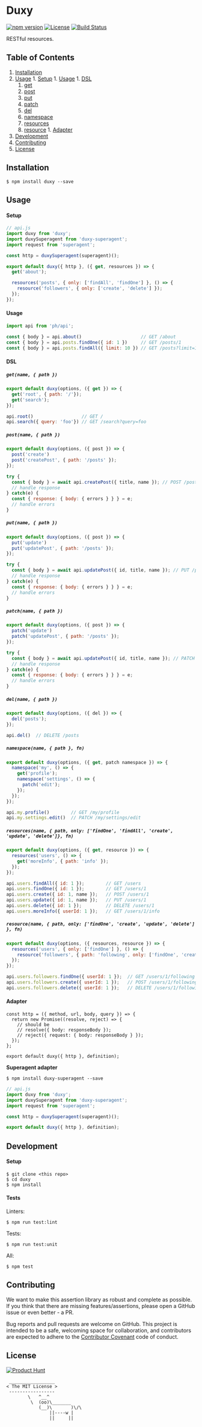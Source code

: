 # Duxy

[![npm version](https://img.shields.io/npm/v/duxy.svg)](https://www.npmjs.com/package/duxy) [![License](https://img.shields.io/npm/l/duxy.svg)](https://www.npmjs.com/package/duxy) [![Build Status](https://travis-ci.org/producthunt/duxy.svg)](https://travis-ci.org/producthunt/duxy)

RESTful resources.

## Table of Contents

  1. [Installation](#installation)
  1. [Usage](#usage)
    1. [Setup](#setup)
    1. [Usage](#usage-1)
    1. [DSL](#dsl)
      1. [get](#getname--path-)
      1. [post](#postname--path-)
      1. [put](putname--path-)
      1. [patch](#patchname--path-)
      1. [del](#delname--path-)
      1. [namespace](#namespacename--path--fn)
      1. [resources](#resourcesname--path-only-findone-findall-create-update-delete-fn)
      1. [resource](#resourcename--path-only-findone-create-update-delete--fn)
    1. [Adapter](#adapter)
  1. [Development](#development)
  1. [Contributing](#contributing)
  1. [License](#license)

## Installation

```
$ npm install duxy --save
```

## Usage

#### Setup

```js
// api.js
import duxy from 'duxy';
import duxySuperagent from 'duxy-superagent';
import request from 'superagent';

const http = duxySuperagent(superagent)();

export default duxy({ http }, ({ get, resources }) => {
  get('about');

  resources('posts', { only: ['findAll', 'findOne'] }, () => {
    resource('followers', { only: ['create', 'delete'] });
  });
});
```

#### Usage

```js
import api from 'ph/api';

const { body } = api.about()                      // GET /about
const { body } = api.posts.findOne({ id: 1 })     // GET /posts/1
const { body } = api.posts.findAll({ limit: 10 }) // GET /posts?limit=10
```
#### DSL

##### `get(name, { path })`

```js
export default duxy(options, ({ get }) => {
  get('root', { path: '/'});
  get('search');
});
```

```js
api.root()                  // GET /
api.search({ query: 'foo'}) // GET /search?query=foo
```

##### `post(name, { path })`

```js
export default duxy(options, ({ post }) => {
  post('create')
  post('createPost', { path: '/posts' });
});
```

```js
try {
  const { body } = await api.createPost({ title, name }); // POST /posts
  // handle response
} catch(e) {
  const { response: { body: { errors } } } = e;
  // handle errors
}
```

##### `put(name, { path })`

```js
export default duxy(options, ({ post }) => {
  put('update')
  put('updatePost', { path: '/posts' });
});
```

```js
try {
  const { body } = await api.updatePost({ id, title, name }); // PUT /posts
  // handle response
} catch(e) {
  const { response: { body: { errors } } } = e;
  // handle errors
}
```

##### `patch(name, { path })`

```js
export default duxy(options, ({ post }) => {
  patch('update')
  patch('updatePost', { path: '/posts' });
});
```

```js
try {
  const { body } = await api.updatePost({ id, title, name }); // PATCH /posts
  // handle response
} catch(e) {
  const { response: { body: { errors } } } = e;
  // handle errors
}
```

##### `del(name, { path })`

```js
export default duxy(options, ({ del }) => {
  del('posts');
});
```

```js
api.del()  // DELETE /posts
```

##### `namespace(name, { path }, fn)`

```js
export default duxy(options, ({ get, patch namespace }) => {
  namespace('my', () => {
    get('profile');
    namespace('settings', () => {
      patch('edit');
    });
  });
});
```

```js
api.my.profile()        // GET /my/profile
api.my.settings.edit()  // PATCH /my/settings/edit
```

##### `resources(name, { path, only: ['findOne', 'findAll', 'create', 'update', 'delete']}, fn)`

```js
export default duxy(options, ({ get, resource }) => {
  resources('users', () => {
    get('moreInfo', { path: 'info' });
  });
});
```

```js
api.users.findAll({ id: 1 });        // GET /users
api.users.findOne({ id: 1 });        // GET /users/1
api.users.create({ id: 1, name });   // POST /users/1
api.users.update({ id: 1, name });   // PUT /users/1
api.users.delete({ id: 1 });         // DELETE /users/1
api.users.moreInfo({ userId: 1 });   // GET /users/1/info
```

##### `resource(name, { path, only: ['findOne', 'create', 'update', 'delete'] }, fn)`

```js
export default duxy(options, ({ resources, resource }) => {
  resources('users', { only: ['findOne'] }, () => {
    resource('followers', { path: 'following', only: ['findOne', 'create', 'delete'] });
  });
});
```

```js
api.users.followers.findOne({ userId: 1 });  // GET /users/1/following
api.users.followers.create({ userId: 1 });   // POST /users/1/following
api.users.followers.delete({ userId: 1 });   // DELETE /users/1/following
```

#### Adapter

```
const http = ({ method, url, body, query }) => {
  return new Promise((resolve, reject) => {
    // should be
    // resolve({ body: responseBody });
    // reject({ request: { body: responseBody } });
  });
};

export default duxy({ http }, definition);
```

__Superagent adapter__

```
$ npm install duxy-superagent --save
```

```js
// api.js
import duxy from 'duxy';
import duxySuperagent from 'duxy-superagent';
import request from 'superagent';

const http = duxySuperagent(superagent)();

export default duxy({ http }, definition);
```

## Development

#### Setup

```shell
$ git clone <this repo>
$ cd duxy
$ npm install
```

#### Tests

Linters:

```shell
$ npm run test:lint
```

Tests:

```shell
$ npm run test:unit
```

All:

```shell
$ npm test
```

## Contributing

We want to make this assertion library as robust and complete as possible. If
you think that there are missing features/assertions, please open a GitHub issue or even
better - a PR.

Bug reports and pull requests are welcome on GitHub. This project is intended to be a
safe, welcoming space for collaboration, and contributors are expected to adhere
to the [Contributor Covenant](http://contributor-covenant.org/) code of conduct.

## License

[![Product Hunt](http://i.imgur.com/dtAr7wC.png)](https://www.producthunt.com)

```
 _________________
< The MIT License >
 -----------------
        \   ^__^
         \  (oo)\_______
            (__)\       )\/\
                ||----w |
                ||     ||
```
